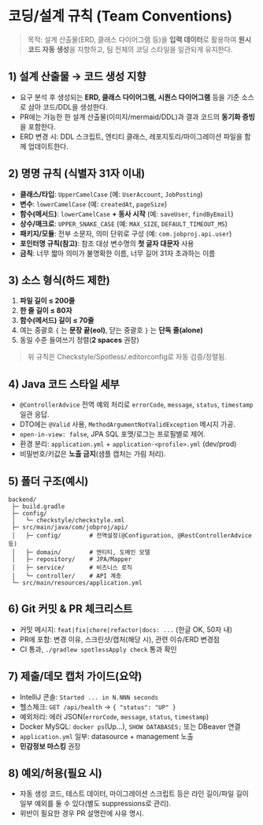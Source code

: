 # 코딩/설계 규칙 (Team Conventions)

> 목적: 설계 산출물(ERD, 클래스 다이어그램 등)을 **입력 데이터**로 활용하여 **원시 코드 자동 생성**을 지향하고, 팀 전체의 코딩 스타일을 일관되게 유지한다.

## 1) 설계 산출물 → 코드 생성 지향
- 요구 분석 후 생성되는 **ERD, 클래스 다이어그램, 시퀀스 다이어그램** 등을 기준 소스로 삼아 코드/DDL을 생성한다.
- PR에는 가능한 한 설계 산출물(이미지/mermaid/DDL)과 결과 코드의 **동기화 증빙**을 포함한다.
- ERD 변경 시: DDL 스크립트, 엔티티 클래스, 레포지토리/마이그레이션 파일을 함께 업데이트한다.

## 2) 명명 규칙 (식별자 31자 이내)
- **클래스/타입**: `UpperCamelCase` (예: `UserAccount`, `JobPosting`)
- **변수**: `lowerCamelCase` (예: `createdAt`, `pageSize`)
- **함수(메서드)**: `lowerCamelCase` **+ 동사 시작** (예: `saveUser`, `findByEmail`)
- **상수/매크로**: `UPPER_SNAKE_CASE` (예: `MAX_SIZE`, `DEFAULT_TIMEOUT_MS`)
- **패키지/모듈**: 전부 소문자, 의미 단위로 구성 (예: `com.jobproj.api.user`)
- **포인터명 규칙(참고)**: 참조 대상 변수명의 **첫 글자 대문자** 사용
- **금칙**: 너무 짧아 의미가 불명확한 이름, 너무 길어 31자 초과하는 이름

## 3) 소스 형식(하드 제한)
1. **파일 길이 ≤ 200줄**
2. **한 줄 길이 ≤ 80자**
3. **함수(메서드) 길이 ≤ 70줄**
4. 여는 중괄호 `{` 는 **문장 끝(eol)**, 닫는 중괄호 `}` 는 **단독 줄(alone)**
5. 동일 수준 들여쓰기 정렬(**2 spaces** 권장)

> 위 규칙은 Checkstyle/Spotless/.editorconfig로 자동 검증/정렬됨.

## 4) Java 코드 스타일 세부
- `@ControllerAdvice` 전역 예외 처리로 `errorCode`, `message`, `status`, `timestamp` 일관 응답.
- DTO에는 `@Valid` 사용, `MethodArgumentNotValidException` 메시지 가공.
- `open-in-view: false`, JPA SQL 포맷/로그는 프로필별로 제어.
- 환경 분리: `application.yml` + `application-<profile>.yml` (dev/prod)
- 비밀번호/키값은 **노출 금지**(샘플 캡처는 가림 처리).

## 5) 폴더 구조(예시)
```
backend/
 ├─ build.gradle
 ├─ config/
 │   └─ checkstyle/checkstyle.xml
 ├─ src/main/java/com/jobproj/api/
 │   ├─ config/        # 전역설정(@Configuration, @RestControllerAdvice 등)
 │   ├─ domain/        # 엔티티, 도메인 모델
 │   ├─ repository/    # JPA/Mapper
 │   ├─ service/       # 비즈니스 로직
 │   └─ controller/    # API 계층
 └─ src/main/resources/application.yml
```

## 6) Git 커밋 & PR 체크리스트
- 커밋 메시지: `feat|fix|chore|refactor|docs: ...` (한글 OK, 50자 내)
- PR에 포함: 변경 이유, 스크린샷/캡처(해당 시), 관련 이슈/ERD 변경점
- CI 통과, `./gradlew spotlessApply check` 통과 확인

## 7) 제출/데모 캡처 가이드(요약)
- IntelliJ 콘솔: `Started ... in N.NNN seconds`
- 헬스체크: `GET /api/health` → `{ "status": "UP" }`
- 예외처리: 에러 JSON(`errorCode`, `message`, `status`, `timestamp`)
- Docker MySQL: `docker ps`(Up…), `SHOW DATABASES;` 또는 DBeaver 연결
- `application.yml` 일부: datasource + management 노출
- **민감정보 마스킹** 권장

## 8) 예외/허용(필요 시)
- 자동 생성 코드, 테스트 데이터, 마이그레이션 스크립트 등은 라인 길이/파일 길이 일부 예외를 둘 수 있다(별도 suppressions로 관리).
- 위반이 필요한 경우 PR 설명란에 사유 명시.

